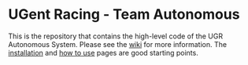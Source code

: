 # UGent Racing - Team Autonomous

This is the repository that contains the high-level code of the UGR Autonomous System. Please see the [wiki](https://wiki.ugrserver.duckdns.org:1000/) for more information. The [installation](https://wiki.ugrserver.duckdns.org:1000/en/tutorials_and_guides/installation) and [how to use](https://wiki.ugrserver.duckdns.org:1000/en/tutorials_and_guides/how-to-use) pages are good starting points.
